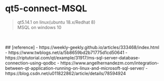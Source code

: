 # qt5-connect-MSQL
> qt5.14.1 on linux(ubuntu 18.x/Redhat 8)<br>
> MSQL on windows 10<br>
<br>
<br>
## [reference] 
- https://weekly-geekly.github.io/articles/333468/index.html
- https://www.twblogs.net/a/5b8659bd2b71775d1cd50641
- https://riptutorial.com/qt/example/31917/ms-sql-server-database-connection-using-qodbc
- https://www.angelhernandezm.com/integration-between-qt-application-running-on-linux-and-microsoft-sql-server/
- https://blog.csdn.net/u011822862/article/details/78594924
